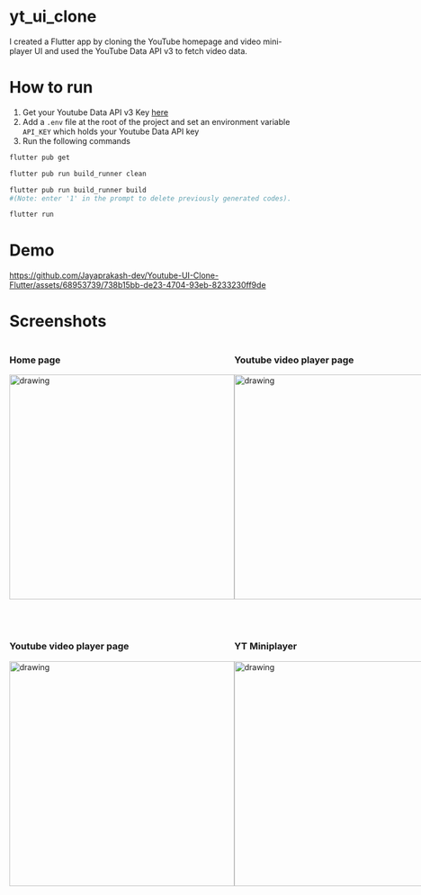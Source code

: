 # yt_ui_clone

I created a Flutter app by cloning the YouTube homepage and video mini-player UI and used the YouTube Data API v3 to fetch video data.

# How to run

1. Get your Youtube Data API v3 Key [here](https://console.cloud.google.com/apis/dashboard)
2. Add a `.env` file at the root of the project and set an environment variable `API_KEY` which holds your Youtube Data API key
3. Run the following commands

```bash
flutter pub get

flutter pub run build_runner clean

flutter pub run build_runner build
#(Note: enter '1' in the prompt to delete previously generated codes).

flutter run
```

# Demo
https://github.com/Jayaprakash-dev/Youtube-UI-Clone-Flutter/assets/68953739/738b15bb-de23-4704-93eb-8233230ff9de

# Screenshots
<div style="display: flex; flex-direction: row; justify-content: space-around">
	<div>
		<h3>Home page</h3>
		<img src="demo/Screenshot%202023-09-28%20at%204.33.03%20PM.png" alt="drawing" width="400"/>
	</div>
	<div>
		<h3>Youtube video player page</h3>
		<img src="demo/Screenshot 2023-09-28 at 4.33.33 PM.png" alt="drawing" width="400"/>
	</div>
</div>

<div style="margin-top: 50px;display: flex; flex-direction: row; justify-content: space-around">
	<div>
		<h3>Youtube video player page</h3>
		<img src="demo/Screenshot 2023-09-28 at 4.33.39 PM.png" alt="drawing" width="400"/>
	</div>
	<div>
		<h3>YT Miniplayer</h3>
		<img src="demo/Screenshot 2023-09-28 at 4.34.04 PM.png" alt="drawing" width="400"/>
	</div>
</div>